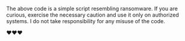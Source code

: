 The above code is a simple script resembling ransomware. 
If you are curious, exercise the necessary caution and use it only on authorized systems.
I do not take responsibility for any misuse of the code. 

❤️❤️❤️

